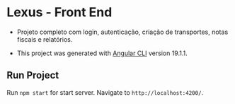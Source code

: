 # Lexus - Front End
- Projeto completo com login, autenticação, criação de transportes, notas fiscais e relatórios.


- This project was generated with [Angular CLI](https://github.com/angular/angular-cli) version 19.1.1.

## Run Project

Run `npm start` for start server. Navigate to `http://localhost:4200/`.


